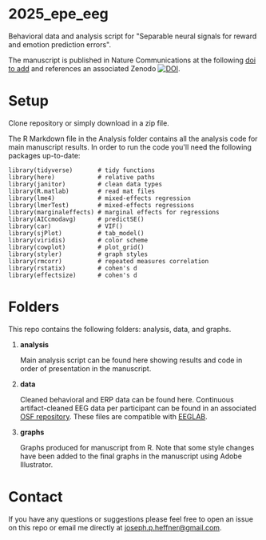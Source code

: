 # 2025_epe_eeg
Behavioral data and analysis script for "Separable neural signals for reward and emotion prediction errors". 

The manuscript is published in Nature Communications at the following [doi to add]() and references an associated Zenodo [![DOI](https://zenodo.org/badge/1008435234.svg)](https://doi.org/10.5281/zenodo.15739721). 

# Setup
Clone repository or simply download in a zip file. 

The R Markdown file in the Analysis folder contains all the analysis code for main manuscript results. In order to run the code you'll need the following packages up-to-date:

```
library(tidyverse)       # tidy functions
library(here)            # relative paths
library(janitor)         # clean data types
library(R.matlab)        # read mat files
library(lme4)            # mixed-effects regression
library(lmerTest)        # mixed-effects regressions
library(marginaleffects) # marginal effects for regressions
library(AICcmodavg)      # predictSE()
library(car)             # VIF()
library(sjPlot)          # tab_model()
library(viridis)         # color scheme
library(cowplot)         # plot_grid()
library(styler)          # graph styles
library(rmcorr)          # repeated measures correlation 
library(rstatix)         # cohen's d
library(effectsize)      # cohen's d
```

# Folders
This repo contains the following folders: analysis, data, and graphs. 

1. **analysis**

   Main analysis script can be found here showing results and code in order of presentation in the manuscript.

2. **data**

   Cleaned behavioral and ERP data can be found here. Continuous artifact-cleaned EEG data per participant can be found in an associated [OSF repository](https://osf.io/ap4x7/). These files are compatible with [EEGLAB](https://sccn.ucsd.edu/eeglab/).

3. **graphs**

   Graphs produced for manuscript from R. Note that some style changes have been added to the final graphs in the manuscript using Adobe Illustrator. 

# Contact
If you have any questions or suggestions please feel free to open an issue on this repo or email me directly at joseph.p.heffner@gmail.com.

